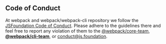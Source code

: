 ## Code of Conduct

At webpack and webpack/webpack-cli repository we follow the [JSFoundation Code of Conduct][1].
Please adhere to the guidelines there and feel free to report any violation of them to the [@webpack/core-team](https://github.com/orgs/webpack/teams/core-team),
[**@webpack/cli-team**](https://github.com/orgs/webpack/teams/cli-team), or <conduct@js.foundation>.

[1]: https://js.foundation/community/code-of-conduct
